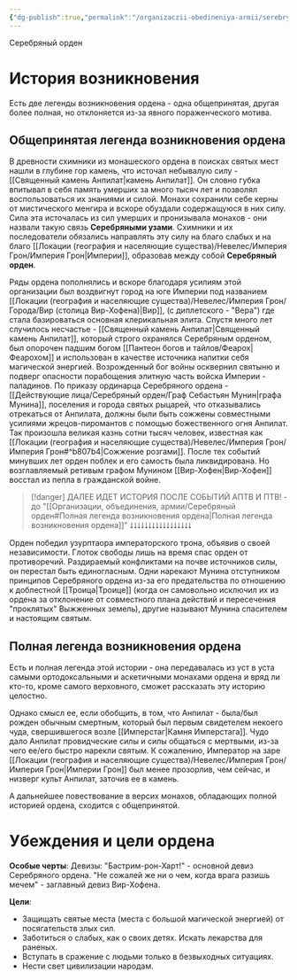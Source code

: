 ```yaml
---
{"dg-publish":true,"permalink":"/organizaczii-obedineniya-armii/serebryanyj-orden/","dgPassFrontmatter":true}
---
```


Серебряный орден
# История возникновения

Есть две легенды возникновения ордена - одна общепринятая, другая более полная, но отклоняется из-за явного пораженческого мотива.
## Общепринятая легенда возникновения ордена
В древности схимники из монашеского ордена в поисках святых мест нашли в глубине гор камень, что источал небывалую силу - [[Священный камень Анпилат\|камень Анпилат]]. Он словно губка впитывал в себя память умерших за много тысяч лет и позволял воспользоваться их знаниями и силой. Монахи сохранили себе керны от мистического менгира и вскоре обуздали содержащуюся в них силу. Сила эта источалась из сил умерших и пронизывала монахов - они назвали такую связь **Серебряными узами**. Схимники и их последователи обязались направлять эту силу на благо слабых и на благо [[Локации (география и населяющие существа)/Невелес/Империя Грон/Империя Грон\|Империи]], образовав между собой **Серебряный орден**.

Ряды ордена пополнялись и вскоре благодаря усилиям этой организации был воздвигнут город на юге Империи под названием [[Локации (география и населяющие существа)/Невелес/Империя Грон/Города/Вир (столица Вир-Хофена)\|Вир]], (с диплетского - "Вера") где стала базироваться основная клерикальная элита. 
Спустя много лет случилось несчастье - [[Священный камень Анпилат\|Священный камень Анпилат]], который строго охранялся Серебряным орденом, был опорочен падшим богом [[Пантеон богов и тайлов/Феарох\|Феарохом]] и использован в качестве источника напитки себя магической энергией. Возрожденный бог войны осквернил святыню и подверг опасности порабощения элитную часть войска Империи - паладинов. По приказу ординарца Серебряного ордена - [[Действующие лица/Серебряный орден/Граф Себастьян Мунин\|графа Мунина]], поселения и города святых рыцарей, что отказывались отрекаться от Анпилата, должны были быть сожжены совместными усилиями жрецов-пиромантов с помощью божественного огня Анпилат. Так произошла великая казнь сотни тысяч человек, известная как [[Локации (география и населяющие существа)/Невелес/Империя Грон/Империя Грон#^b807b4\|Сожжение розгами]]. После тех событий минувших лет орден поблек и его самость была ликвидирована. Но возглавляемый ретивым графом Мунином [[Вир-Хофен\|Вир-Хофен]] восстал из пепла в гражданской войне.

> [!danger] ДАЛЕЕ ИДЕТ ИСТОРИЯ ПОСЛЕ СОБЫТИЙ АПТВ И ПТВ! - до "[[Организации, объединения, армии/Серебряный орден#Полная легенда возникновения ордена\|Полная легенда возникновения ордена]]"
> ⭣⭣⭣⭣⭣⭣⭣⭣⭣⭣⭣⭣⭣⭣⭣⭣⭣

Орден победил узурптаора императорского трона, объявив о своей независимости.
Глоток свободы лишь на время спас орден от противоречий. Раздираемый конфликтами на почве источников силы, он перестал быть единогласным. Одни нарекают Мунина отступником принципов Серебряного ордена из-за его предательства по отношению к доблестной [[Троица\|Троице]] (когда он самовольно исключил их из ордена за отклонение от совместного плана действий и пересечения "проклятых" Выжженных земель), другие называют Мунина спасителем и настоящим святым.

## Полная легенда возникновения ордена
Есть и полная легенда этой истории - она передавалась из уст в уста самыми ортодоксальными и аскетичными монахами ордена и вряд ли кто-то, кроме самого верховного, сможет рассказать эту историю целостно.

Однако смысл ее, если обобщить, в том, что Анпилат - была/был рожден обычным смертным, который был первым свидетелем некоего чуда, свершившегося возле [[Имперстаг\|Камня Имперстага]]. Чудо дало Анпилат провидческие силы и силы общаться с мертвыми, из-за чего ее/его быстро нарекли святым. К сожалению, Император на заре [[Локации (география и населяющие существа)/Невелес/Империя Грон/Империя Грон\|Империи Грон]] был менее прозорлив, чем сейчас, и низверг культ Анпилат, заточив ее в камень.

А дальнейшее повествование в версих монахов, обладающих полной историей ордена, сходится с общепринятой.

# Убеждения и цели ордена

**Особые черты**:
Девизы: "Бастрим-рон-Харт!" - основной девиз Серебряного ордена. "Не сожалей же ни о чем, когда врага разишь мечем" - заглавный девиз Вир-Хофена.

**Цели**: 
- Защищать святые места (места с большой магической энергией) от посягательств злых сил.
- Заботиться о слабых, как о своих детях. Искать лекарства для раненых.
- Вступать в сражение с людьми только в безвыходных ситуациях.
- Нести свет цивилизации народам.

